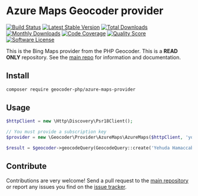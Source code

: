 # Azure Maps Geocoder provider
[![Build Status](https://travis-ci.org/geocoder-php/azure-maps-provider.svg?branch=master)](http://travis-ci.org/geocoder-php/azure-maps-provider)
[![Latest Stable Version](https://poser.pugx.org/geocoder-php/azure-maps-provider/v/stable)](https://packagist.org/packages/geocoder-php/azure-maps-provider)
[![Total Downloads](https://poser.pugx.org/geocoder-php/azure-maps-provider/downloads)](https://packagist.org/packages/geocoder-php/azure-maps-provider)
[![Monthly Downloads](https://poser.pugx.org/geocoder-php/azure-maps-provider/d/monthly.png)](https://packagist.org/packages/geocoder-php/azure-maps-provider)
[![Code Coverage](https://img.shields.io/scrutinizer/coverage/g/geocoder-php/azure-maps-provider.svg?style=flat-square)](https://scrutinizer-ci.com/g/geocoder-php/azure-maps-provider)
[![Quality Score](https://img.shields.io/scrutinizer/g/geocoder-php/azure-maps-provider.svg?style=flat-square)](https://scrutinizer-ci.com/g/geocoder-php/azure-maps-provider)
[![Software License](https://img.shields.io/badge/license-MIT-brightgreen.svg?style=flat-square)](LICENSE)

This is the Bing Maps provider from the PHP Geocoder. This is a **READ ONLY** repository. See the
[main repo](https://github.com/geocoder-php/Geocoder) for information and documentation.

## Install

```bash
composer require geocoder-php/azure-maps-provider
```

## Usage

```php
$httpClient = new \Http\Discovery\Psr18Client();

// You must provide a subscription key
$provider = new \Geocoder\Provider\AzureMaps\AzureMaps($httpClient, 'your-subscription-key');

$result = $geocoder->geocodeQuery(GeocodeQuery::create('Yehuda Hamaccabi 15, Tel aviv'));
```

## Contribute

Contributions are very welcome! Send a pull request to the [main repository](https://github.com/geocoder-php/Geocoder) or
report any issues you find on the [issue tracker](https://github.com/geocoder-php/Geocoder/issues).


